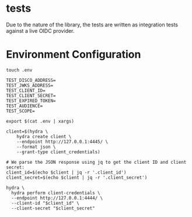 # tests
Due to the nature of the library, the tests are written as integration tests against a live OIDC provider.
# Environment Configuration
```shell
touch .env

TEST_DISCO_ADDRESS=
TEST_JWKS_ADDRESS=
TEST_CLIENT_ID=
TEST_CLIENT_SECRET=
TEST_EXPIRED_TOKEN=
TEST_AUDIENCE=
TEST_SCOPE=
```

```shell
export $(cat .env | xargs)
```

```shell
client=$(hydra \
    hydra create client \
    --endpoint http://127.0.0.1:4445/ \
    --format json \
    --grant-type client_credentials)

# We parse the JSON response using jq to get the client ID and client secret:
client_id=$(echo $client | jq -r '.client_id')
client_secret=$(echo $client | jq -r '.client_secret')

hydra \
  hydra perform client-credentials \
  --endpoint http://127.0.0.1:4444/ \
  --client-id "$client_id" \
  --client-secret "$client_secret"
```